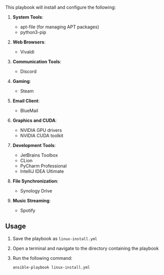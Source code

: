 This playbook will install and configure the following:

1. **System Tools**:
   - apt-file (for managing APT packages)
   - python3-pip

2. **Web Browsers**:
   - Vivaldi

3. **Communication Tools**:
   - Discord

4. **Gaming**:
   - Steam

5. **Email Client**:
   - BlueMail

6. **Graphics and CUDA**:
   - NVIDIA GPU drivers
   - NVIDIA CUDA toolkit

7. **Development Tools**:
   - JetBrains Toolbox
   - CLion
   - PyCharm Professional
   - IntelliJ IDEA Ultimate
     
8. **File Synchronization**:
   - Synology Drive

9. **Music Streaming**:
   - Spotify

## Usage

1. Save the playbook as `linux-install.yml`
2. Open a terminal and navigate to the directory containing the playbook
3. Run the following command:

   ```
   ansible-playbook linux-install.yml
   ```
